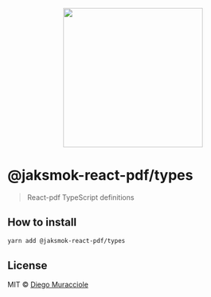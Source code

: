 <p align="center">
  <img src="https://user-images.githubusercontent.com/5600341/27505816-c8bc37aa-587f-11e7-9a86-08a2d081a8b9.png" height="280px">
</p>

# @jaksmok-react-pdf/types

> React-pdf TypeScript definitions

## How to install

```sh
yarn add @jaksmok-react-pdf/types
```

## License

MIT © [Diego Muracciole](http://github.com/diegomura)
